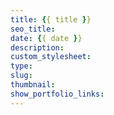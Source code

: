```yaml
---
title: {{ title }}
seo_title:
date: {{ date }}
description:
custom_stylesheet:
type:
slug:
thumbnail:
show_portfolio_links:
---
```

